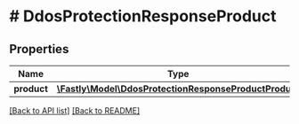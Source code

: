 # # DdosProtectionResponseProduct

## Properties

Name | Type | Description | Notes
------------ | ------------- | ------------- | -------------
**product** | [**\Fastly\Model\DdosProtectionResponseProductProduct**](DdosProtectionResponseProductProduct.md) |  | [optional] 


[[Back to API list]](../../README.md#endpoints) [[Back to README]](../../README.md)
